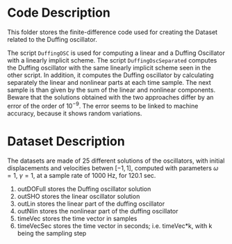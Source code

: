 # Code Description
This folder stores the finite-difference code used for creating the Dataset related to the Duffing oscillator. 

The script `DuffingOSC` is used for computing a linear and a Duffing Oscillator with a linearly implicit scheme.
The script `DuffingOscSeparated` computes the Duffing oscillator with the same linearly implicit scheme seen in the other script. In addition, it computes the Duffing oscillator by calculating separately the linear and nonlinear parts at each time sample. The next sample is than given by the sum of the linear and nonlinear components. Beware that the solutions obtained with the two approaches differ by an error of the order of $10^{-9}$. The error seems to be linked to machine accuracy, because it shows random variations.

# Dataset Description
The datasets are made of 25 different solutions of the oscillators, with initial displacements and velocities betwen $[-1,1]$, computed with parameters $\omega = 1$, $\gamma = 1$, at a sample rate of 1000 Hz, for 120.1 sec.

1. outDOFull stores the Duffing oscillator solution
2. outSHO stores the linear oscillator solution
3. outLin stores the linear part of the duffing oscillator
4. outNlin stores the nonlinear part of the duffing oscillator
4. timeVec stores the time vector in samples
5. timeVecSec stores the time vector in seconds; i.e. timeVec*k, with k being the sampling step